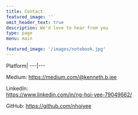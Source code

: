 ```yaml
---
title: Contact
featured_image: ''
omit_header_text: true
description: We'd love to hear from you
type: page
menu: main

featured_image: '/images/notebook.jpg'
---
```

Platform| 
---|---

Medium:	    https://medium.com/@kenneth.b.jee

LinkedIn:	
https://www.linkedin.com/in/ng-hoi-yee-79049662/

GitHub:	    https://github.com/nhoiyee

